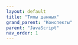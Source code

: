 ```yaml
---
layout: default
title: "Типы данных"
grand_parent: "Конспекты"
parent: "JavaScript"
nav_order: 1
---
```

